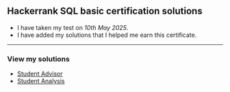 ## Hackerrank SQL basic certification solutions <br>
- I have taken my test on *10th May 2025*.
- I have added my solutions that I helped me earn this certificate.
---
### View my solutions
- [Student Advisor](Student_Advisor.sql)
- [Student Analysis](Student_Analysis.sql)

